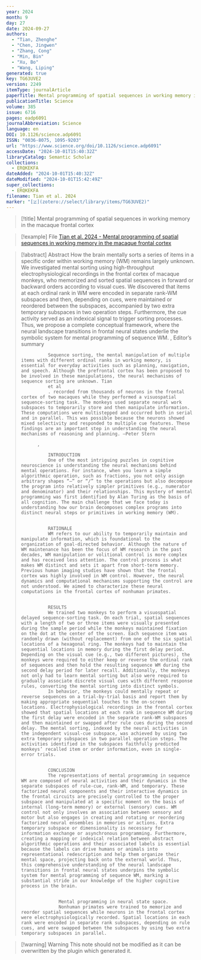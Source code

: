 ```yaml
---
year: 2024
month: 9
day: 27
date: 2024-09-27
authors:
  - "Tian, Zhenghe"
  - "Chen, Jingwen"
  - "Zhang, Cong"
  - "Min, Bin"
  - "Xu, Bo"
  - "Wang, Liping"
generated: true
key: TG63UVE2
version: 2249
itemType: journalArticle
paperTitle: Mental programming of spatial sequences in working memory in the macaque frontal cortex
publicationTitle: Science
volume: 385
issue: 6716
pages: eadp6091
journalAbbreviation: Science
language: en
DOI: 10.1126/science.adp6091
ISSN: "0036-8075, 1095-9203"
url: "https://www.science.org/doi/10.1126/science.adp6091"
accessDate: "2024-10-01T15:40:32Z"
libraryCatalog: Semantic Scholar
collections:
  - ERQKEKFA
dateAdded: "2024-10-01T15:40:32Z"
dateModified: "2024-10-01T15:42:49Z"
super_collections:
  - ERQKEKFA
filename: Tian et al. 2024
marker: "[🇿](zotero://select/library/items/TG63UVE2)"
---
```


> [!title] Mental programming of spatial sequences in working memory in the macaque frontal cortex

> [!example] File
> [Tian et al. 2024 - Mental programming of spatial sequences in working memory in the macaque frontal cortex](/Papers/PDFs/Tian%20et%20al.%202024%20-%20Mental%20programming%20of%20spatial%20sequences%20in%20working%20memory%20in%20the%20macaque%20frontal%20cortex.pdf)

> [!abstract] Abstract
> How the brain mentally sorts a series of items in a specific order within working memory (WM) remains largely unknown. We investigated mental sorting using high-throughput electrophysiological recordings in the frontal cortex of macaque monkeys, who memorized and sorted spatial sequences in forward or backward orders according to visual cues. We discovered that items at each ordinal rank in WM were encoded in separate rank-WM subspaces and then, depending on cues, were maintained or reordered between the subspaces, accompanied by two extra temporary subspaces in two operation steps. Furthermore, the cue activity served as an indexical signal to trigger sorting processes. Thus, we propose a complete conceptual framework, where the neural landscape transitions in frontal neural states underlie the symbolic system for mental programming of sequence WM.
>           , 
>             Editor’s summary
>             
>               Sequence sorting, the mental manipulation of multiple items with different ordinal ranks in working memory, is essential for everyday activities such as planning, navigation, and speech. Although the prefrontal cortex has been proposed to be involved in these manipulations, the neural mechanisms of sequence sorting are unknown. Tian
>               et al
>               . recorded from thousands of neurons in the frontal cortex of two macaques while they performed a visuospatial sequence-sorting task. The monkeys used separate neural work subspaces to temporarily store and then manipulate information. These computations were multistepped and occurred both in serial and in parallel. This was possible because the neurons showed mixed selectivity and responded to multiple cue features. These findings are an important step in understanding the neural mechanisms of reasoning and planning. —Peter Stern
>             
>           , 
>             
>               INTRODUCTION
>               One of the most intriguing puzzles in cognitive neuroscience is understanding the neural mechanisms behind mental operations. For instance, when you learn a simple algorithmic operation, such as fractions, you not only assign arbitrary shapes “–” or “/” to the operations but also decompose the program into relatively simpler primitives (e.g., numerator and denominator) and their relationships. This mystery of mental programming was first identified by Alan Turing as the basis of all cognition. The main challenge that we face today is understanding how our brain decomposes complex programs into distinct neural steps or primitives in working memory (WM).
>             
>             
>               RATIONALE
>               WM refers to our ability to temporarily maintain and manipulate information, which is foundational to the organization of goal-directed behavior. Although the nature of WM maintenance has been the focus of WM research in the past decades, WM manipulation or volitional control is more complex and has received less attention. The control process is what makes WM distinct and sets it apart from short-term memory. Previous human imaging studies have shown that the frontal cortex was highly involved in WM control. However, the neural dynamics and computational mechanisms supporting the control are not understood. We aimed to characterize these neural computations in the frontal cortex of nonhuman primates.
>             
>             
>               RESULTS
>               We trained two monkeys to perform a visuospatial delayed sequence-sorting task. On each trial, spatial sequences with a length of two or three items were visually presented during the sample period while the monkeys maintained fixation on the dot at the center of the screen. Each sequence item was randomly drawn (without replacement) from one of the six spatial locations of a hexagonal ring. The monkeys had to maintain the sequential locations in memory during the first delay period. Depending on the visual cue (e.g., two different pictures), the monkeys were required to either keep or reverse the ordinal rank of sequences and then hold the resulting sequence WM during the second delay period for later recall. Additionally, the monkeys not only had to learn mental sorting but also were required to gradually associate discrete visual cues with different response rules, converting the mental sorting into distinct symbols.
>               In behavior, the monkeys could mentally repeat or reverse sequences on a trial-by-trial basis and report them by making appropriate sequential touches to the on-screen locations. Electrophysiological recordings in the frontal cortex showed that spatial locations at each rank in sequence WM during the first delay were encoded in the separate rank-WM subspaces and then maintained or swapped after rule cues during the second delay. The mental sorting, indexed by the neural activities in the independent visual-cue subspace, was achieved by using two extra temporary subspaces in two parallel operation steps. The activities identified in the subspaces faithfully predicted monkeys’ recalled item or order information, even in single-error trials.
>             
>             
>               CONCLUSION
>               The representations of mental programming in sequence WM are composed of neural activities and their dynamics in the separate subspaces of rule-cue, rank-WM, and temporary. These factorized neural components and their interactive dynamics in the frontal circuits are precisely controlled to the proper subspace and manipulated at a specific moment on the basis of internal (long-term memory) or external (sensory) cues. WM control not only involves an association between sensory and motor but also engages in creating and rotating or reordering factorized neural ensembles in memories or actions. Extra temporary subspace or dimensionality is necessary for information exchange or asynchronous programming. Furthermore, creating a mapping or indexical relation between abstract algorithmic operations and their associated labels is essential because the labels can drive humans or animals into representational redescription and help them organize their mental space, projecting back onto the external world. Thus, this comprehensive understanding of the neural landscape transitions in frontal neural states underpins the symbolic system for mental programming of sequence WM, marking a substantial stride in our knowledge of the higher cognitive process in the brain.
>               
>                 
>                   Mental programming in neural state space.
>                   Nonhuman primates were trained to memorize and reorder spatial sequences while neurons in the frontal cortex were electrophysiologically recorded. Spatial locations in each rank were encoded in separate rank subspaces, depending on rule cues, and were swapped between the subspaces by using two extra temporary subspaces in parallel.

>[!warning] Warning
> This note should not be modified as it can be overwritten by the plugin which generated it.

